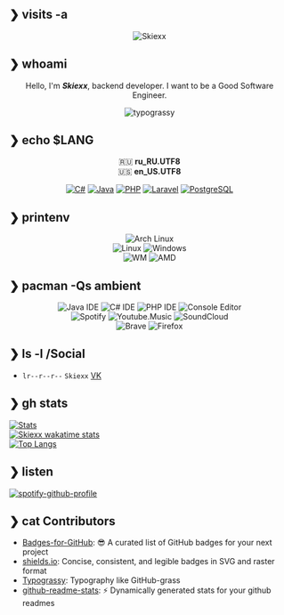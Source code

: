## ❯ visits -a
<div align="center">
  
  ![Skiexx](https://count.getloli.com/get/@Skiexx?theme=rule34)
  
</div>

## ❯ whoami
<div align="center">
  
  Hello, I'm ***Skiexx***, backend developer. I want to be a Good Software Engineer.
  
</div>

<div align="center">
  
![typograssy](https://typograssy.deno.dev/api?text=Skiexx%20doesn't%20sleep%20%20&l0=f5f5ff&l1=8000FF&l2=B600FF&l3=DC00FF&l4=FF00EC&comment=Thanks%20kawarimidoll/typograssy&speed=80)

</div>

## ❯ echo $LANG

<div align="center">
  
  🇷🇺 **ru_RU.UTF8**  
  🇺🇸 **en_US.UTF8**
  
  [![C#](https://img.shields.io/badge/C%23-239120?style=for-the-badge&logo=c-sharp&logoColor=white)](https://dotnet.microsoft.com/en-us)
  [![Java](https://img.shields.io/badge/Java-ED8B00?style=for-the-badge&logo=openjdk&logoColor=white)](https://www.azul.com)
  [![PHP](https://img.shields.io/badge/PHP-777BB4?style=for-the-badge&logo=php&logoColor=white)](https://www.php.net)
  [![Laravel](https://img.shields.io/badge/Laravel-FF2D20?style=for-the-badge&logo=laravel&logoColor=white)](https://laravel.com)
  [![PostgreSQL](https://img.shields.io/badge/PostgreSQL-316192?style=for-the-badge&logo=postgresql&logoColor=white)](https://www.postgresql.org)

</div>

## ❯ printenv

<div align="center">
  
  ![Arch Linux](https://img.shields.io/badge/btw-i%20use%20arch-1793D1?style=for-the-badge&logo=arch-linux&logoColor=white)  
  ![Linux](https://img.shields.io/badge/Linux-Arch-0078D6?style=for-the-badge&logo=linux&logoColor=white) ![Windows](https://img.shields.io/badge/Windows-11-0078D6?style=for-the-badge&logo=windows&logoColor=white)  
  ![WM](https://img.shields.io/badge/WM-KWin-lightgray?style=for-the-badge&logo=kde&logoColor=white) 
  ![AMD](https://img.shields.io/badge/AMD-Ryzen_5_4650G_PRO-ED1C24?style=for-the-badge&logo=amd&logoColor=white)
    
</div>

## ❯ pacman -Qs ambient

<div align="center">
  
  ![Java IDE](https://img.shields.io/badge/IntelliJ_IDEA-000000.svg?style=for-the-badge&logo=intellij-idea&logoColor=white) ![C# IDE](https://img.shields.io/badge/Rider-000000?style=for-the-badge&logo=Rider&logoColor=white) ![PHP IDE](http://img.shields.io/badge/-PHPStorm-181717?style=for-the-badge&logo=phpstorm&logoColor=white) ![Console Editor](https://img.shields.io/badge/NeoVim-%2357A143.svg?&style=for-the-badge&logo=neovim&logoColor=white)  
  ![Spotify](https://img.shields.io/badge/Spotify-1ED760?&style=for-the-badge&logo=spotify&logoColor=white) ![Youtube.Music](https://img.shields.io/badge/YouTube_Music-FF0000?style=for-the-badge&logo=youtube-music&logoColor=white) ![SoundCloud](https://img.shields.io/badge/SoundCloud-FF3300?style=for-the-badge&logo=soundcloud&logoColor=white)  
  ![Brave](https://img.shields.io/badge/Brave-FF1B2D?style=for-the-badge&logo=Brave&logoColor=white) ![Firefox](https://img.shields.io/badge/Firefox_Browser-FF7139?style=for-the-badge&logo=Firefox-Browser&logoColor=white)
  
</div>

## ❯ ls -l /Social

* `lr--r--r--` `Skiexx` [VK](https://vk.com/th3creat0r)

## ❯ gh stats

[![Stats](https://github-skiexx-stats-skiexx.vercel.app/api?username=skiexx&show_icons=true&locale=en&layout=compact&hide_border=true&theme=transparent&show_icons=ture&icon_color=e2a478&text_color=abb0c9&title_color=84a0c6&count_private=true)](https://github.com/skiexx)  
[![Skiexx wakatime stats](https://github-skiexx-stats-skiexx.vercel.app/api/wakatime?username=Skiexx&show_icons=true&locale=en&layout=compact&hide_border=true&theme=transparent&show_icons=ture&icon_color=e2a478&text_color=abb0c9&title_color=84a0c6&count_private=true)](https://wakatime.com/@Skiexx)  
[![Top Langs](https://github-skiexx-stats-skiexx.vercel.app/api/top-langs/?username=skiexx&layout=donut&show_icons=true&locale=en&hide_border=true&theme=transparent&show_icons=tureicon_color=e2a478&text_color=abb0c9&title_color=84a0c6&count_private=true)](https://github.com/Skiexx?tab=repositories)  

## ❯ listen

[![spotify-github-profile](https://spotify-github-profile.vercel.app/api/view?uid=08ed4vtcsggyns52ub509rgtp&cover_image=true&theme=default&show_offline=true&background_color=121212&interchange=false)](https://spotify-github-profile.vercel.app/api/view?uid=08ed4vtcsggyns52ub509rgtp&redirect=true)

## ❯ cat Contributors

* [Badges-for-GitHub](https://github.com/Envoy-VC/Badges-for-GitHub): :sunglasses: A curated list of GitHub badges for your next project
* [shields.io](https://github.com/badges/shields): Concise, consistent, and legible badges in SVG and raster format
* [Typograssy](https://github.com/kawarimidoll/typograssy): Typography like GitHub-grass
* [github-readme-stats](https://github.com/anuraghazra/github-readme-stats): :zap: Dynamically generated stats for your github readmes
